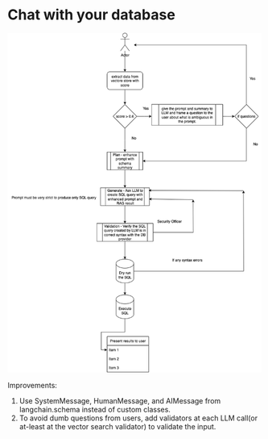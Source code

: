 # Chat with your database

![img.png](img.png)

Improvements:
1. Use SystemMessage, HumanMessage, and AIMessage from langchain.schema instead of custom classes.
2. To avoid dumb questions from users, add validators at each LLM call(or at-least at the vector search validator) to validate the input.